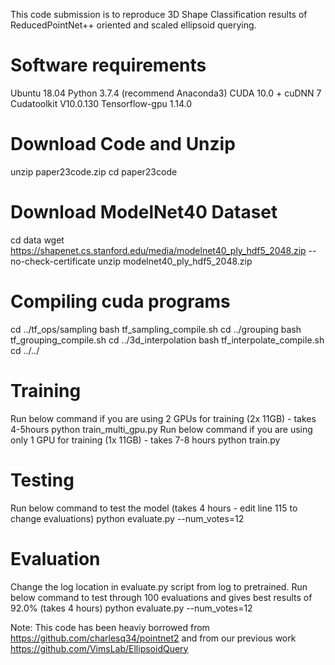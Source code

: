 This code submission is to reproduce 3D Shape Classification results of ReducedPointNet++ oriented and scaled ellipsoid querying. 

Software requirements
=====================
Ubuntu 18.04
Python 3.7.4 (recommend Anaconda3)
CUDA 10.0 + cuDNN 7
Cudatoolkit V10.0.130
Tensorflow-gpu 1.14.0

Download Code and Unzip
=======================
unzip paper23code.zip
cd paper23code

Download ModelNet40 Dataset
===========================
cd data
wget https://shapenet.cs.stanford.edu/media/modelnet40_ply_hdf5_2048.zip --no-check-certificate
unzip modelnet40_ply_hdf5_2048.zip

Compiling cuda programs
=======================
cd ../tf_ops/sampling
bash tf_sampling_compile.sh
cd ../grouping
bash tf_grouping_compile.sh
cd ../3d_interpolation
bash tf_interpolate_compile.sh
cd ../../

Training
=========
Run below command if you are using 2 GPUs for training (2x 11GB) - takes 4-5hours
python train_multi_gpu.py
Run below command if you are using only 1 GPU for training (1x 11GB) - takes 7-8 hours
python train.py

Testing
========
Run below command to test the model (takes 4 hours - edit line 115 to change evaluations)
python evaluate.py --num_votes=12  

Evaluation
==========
Change the log location in evaluate.py script from log to pretrained.
Run below command to test through 100 evaluations and gives best results of 92.0% (takes 4 hours)
python evaluate.py --num_votes=12  

Note: This code has been heaviy borrowed from https://github.com/charlesq34/pointnet2 and from our previous work https://github.com/VimsLab/EllipsoidQuery
